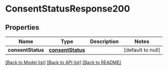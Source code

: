 # ConsentStatusResponse200
## Properties

Name | Type | Description | Notes
------------ | ------------- | ------------- | -------------
**consentStatus** | [**consentStatus**](consentStatus.md) |  | [default to null]

[[Back to Model list]](../README.md#documentation-for-models) [[Back to API list]](../README.md#documentation-for-api-endpoints) [[Back to README]](../README.md)

